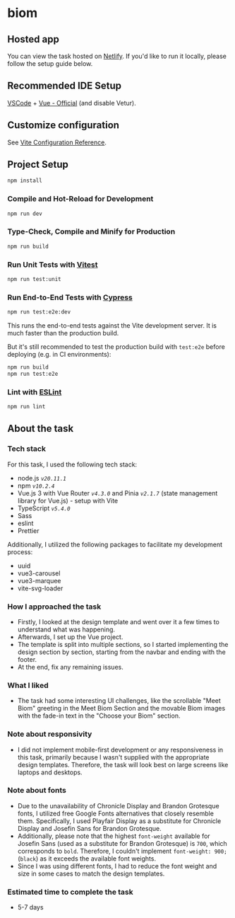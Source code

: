 # biom

## Hosted app

You can view the task hosted on [Netlify](https://jocular-twilight-129b7a.netlify.app/). If you'd like to run it locally, please follow the setup guide below.

## Recommended IDE Setup

[VSCode](https://code.visualstudio.com/) + [Vue - Official](https://marketplace.visualstudio.com/items?itemName=Vue.volar) (and disable Vetur).

## Customize configuration

See [Vite Configuration Reference](https://vitejs.dev/config/).

## Project Setup

```sh
npm install
```

### Compile and Hot-Reload for Development

```sh
npm run dev
```

### Type-Check, Compile and Minify for Production

```sh
npm run build
```

### Run Unit Tests with [Vitest](https://vitest.dev/)

```sh
npm run test:unit
```

### Run End-to-End Tests with [Cypress](https://www.cypress.io/)

```sh
npm run test:e2e:dev
```

This runs the end-to-end tests against the Vite development server.
It is much faster than the production build.

But it's still recommended to test the production build with `test:e2e` before deploying (e.g. in CI environments):

```sh
npm run build
npm run test:e2e
```

### Lint with [ESLint](https://eslint.org/)

```sh
npm run lint
```

## About the task

### Tech stack

For this task, I used the following tech stack:

- node.js _`v20.11.1`_
- npm _`v10.2.4`_
- Vue.js 3 with Vue Router _`v4.3.0`_ and Pinia _`v2.1.7`_ (state management library for Vue.js) - setup with Vite
- TypeScript _`v5.4.0`_
- Sass
- eslint
- Prettier

Additionally, I utilized the following packages to facilitate my development process:

- uuid
- vue3-carousel
- vue3-marquee
- vite-svg-loader

### How I approached the task

- Firstly, I looked at the design template and went over it a few times to understand what was happening.
- Afterwards, I set up the Vue project.
- The template is split into multiple sections, so I started implementing the design section by section, starting from the navbar and ending with the footer.
- At the end, fix any remaining issues.

### What I liked

- The task had some interesting UI challenges, like the scrollable "Meet Biom" greeting in the Meet Biom Section and the movable Biom images with the fade-in text in the "Choose your Biom" section.

### Note about responsivity

- I did not implement mobile-first development or any responsiveness in this task, primarily because I wasn't supplied with the appropriate design templates. Therefore, the task will look best on large screens like laptops and desktops.

### Note about fonts

- Due to the unavailability of Chronicle Display and Brandon Grotesque fonts, I utilized free Google Fonts alternatives that closely resemble them. Specifically, I used Playfair Display as a substitute for Chronicle Display and Josefin Sans for Brandon Grotesque.
- Additionally, please note that the highest `font-weight` available for Josefin Sans (used as a substitute for Brandon Grotesque) is `700`, which corresponds to `bold`. Therefore, I couldn't implement `font-weight: 900;` (`black`) as it exceeds the available font weights.
- Since I was using different fonts, I had to reduce the font weight and size in some cases to match the design templates.

### Estimated time to complete the task

- 5-7 days

